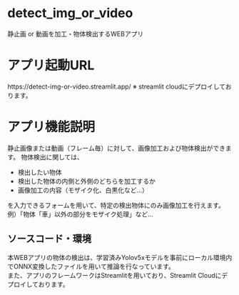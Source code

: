 # detect_img_or_video
静止画 or 動画を加工・物体検出するWEBアプリ

<h1>アプリ起動URL</h1>
https://detect-img-or-video.streamlit.app/
※ streamlit cloudにデプロイしております。

<h1>アプリ機能説明</h1>
静止画像または動画（フレーム毎）に対して、画像加工および物体検出ができます。
物体検出に関しては、
<ul>
<li>検出したい物体</li>
<li>検出した物体の内側と外側のどちらを加工するか</li>
<li>画像加工の内容（モザイク化、白黒化など...）</li>
</ul>
を入力できるフォームを用いて、特定の検出物体にのみ画像加工を行えます。
例）「物体「車」以外の部分をモザイク処理」など...

<h2>ソースコード・環境</h2>
本WEBアプリの物体の検出は、学習済みYolov5xモデルを事前にローカル環境内でONNX変換したファイルを用いて推論を行なっています。
<br>また、アプリのフレームワークはStreamlitを用いており、Streamlit Cloudにデプロイしております。

